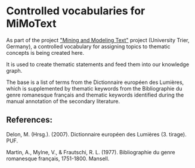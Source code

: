 # Controlled vocabularies for MiMoText

As part of the project ["Mining and Modeling Text"](https://www.mimotext.uni-trier.de/en) project (University Trier, Germany), a controlled vocabulary for assigning topics to thematic concepts is being created here.

It is used to create thematic statements and feed them into our knowledge graph.

The base is a list of terms from the Dictionnaire européen des Lumières, which is supplemented by thematic keywords from the Bibliographie du genre romanesque français and thematic keywords identified during the manual annotation of the secondary literature.

## References:

Delon, M. (Hrsg.). (2007). Dictionnaire européen des Lumières (3. tirage). PUF.

Martin, A., Mylne, V., & Frautschi, R. L. (1977). Bibliographie du genre romanesque français, 1751-1800. Mansell.




